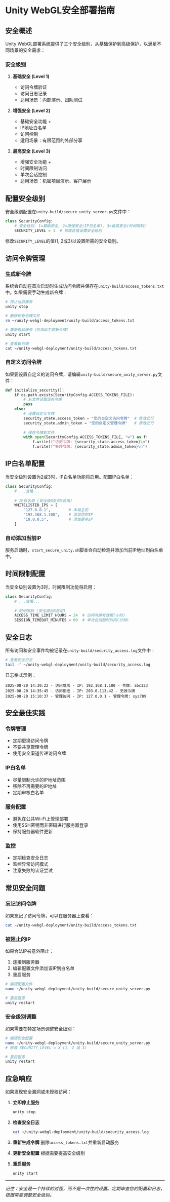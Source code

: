 # Unity WebGL安全部署指南

## 安全概述

Unity WebGL部署系统提供了三个安全级别，从基础保护到高级保护，以满足不同场景的安全需求：

### 安全级别

1. **基础安全 (Level 1)**
   - 访问令牌验证
   - 访问日志记录
   - 适用场景：内部演示、团队测试

2. **增强安全 (Level 2)**
   - 基础安全功能 +
   - IP地址白名单
   - 访问控制
   - 适用场景：有限范围的外部分享

3. **最高安全 (Level 3)**
   - 增强安全功能 +
   - 时间限制访问
   - 单次会话控制
   - 适用场景：机密项目演示、客户展示

## 配置安全级别

安全级别配置在`unity-build/secure_unity_server.py`文件中：

```python
class SecurityConfig:
    # 安全级别: 1=基础安全, 2=增强安全(IP白名单), 3=最高安全(时间限制)
    SECURITY_LEVEL = 1  # 修改此值设置安全级别
```

修改`SECURITY_LEVEL`的值(1, 2或3)以设置所需的安全级别。

## 访问令牌管理

### 生成新令牌

系统会自动在首次启动时生成访问令牌并保存在`unity-build/access_tokens.txt`中。如果需要手动生成新令牌：

```bash
# 停止当前服务
unity stop

# 删除现有令牌文件
rm ~/unity-webgl-deployment/unity-build/access_tokens.txt

# 重新启动服务（将自动生成新令牌）
unity start

# 查看新令牌
cat ~/unity-webgl-deployment/unity-build/access_tokens.txt
```

### 自定义访问令牌

如果要设置自定义的访问令牌，请编辑`unity-build/secure_unity_server.py`文件：

```python
def initialize_security():
    if os.path.exists(SecurityConfig.ACCESS_TOKENS_FILE):
        # 从文件读取现有令牌
        pass
    else:
        # 设置自定义令牌
        security_state.access_token = "您的自定义访问令牌"  # 修改此行
        security_state.admin_token = "您的自定义管理令牌"   # 修改此行
        
        # 保存令牌到文件
        with open(SecurityConfig.ACCESS_TOKENS_FILE, "w") as f:
            f.write(f"访问令牌: {security_state.access_token}\n")
            f.write(f"管理令牌: {security_state.admin_token}\n")
```

## IP白名单配置

当安全级别设置为2或3时，IP白名单功能将启用。配置IP白名单：

```python
class SecurityConfig:
    # ...省略...
    
    # IP白名单 (安全级别2和3启用)
    WHITELISTED_IPS = [
        "127.0.0.1",        # 本地主机
        "192.168.1.100",    # 添加您的IP
        "10.0.0.5",         # 添加更多IP
    ]
```

### 自动添加当前IP

服务启动时，`start_secure_unity.sh`脚本会自动检测并添加当前IP地址到白名单中。

## 时间限制配置

当安全级别设置为3时，时间限制功能将启用：

```python
class SecurityConfig:
    # ...省略...
    
    # 时间限制 (安全级别3启用)
    ACCESS_TIME_LIMIT_HOURS = 24  # 访问令牌有效期(小时)
    SESSION_TIMEOUT_MINUTES = 60  # 单次会话超时时间(分钟)
```

## 安全日志

所有访问和安全事件均被记录在`unity-build/security_access.log`文件中：

```bash
# 查看安全日志
tail -f ~/unity-webgl-deployment/unity-build/security_access.log
```

日志格式示例：
```
2025-08-20 14:30:22 - 访问成功 - IP: 192.168.1.100 - 令牌: abc123
2025-08-20 14:35:45 - 访问拒绝 - IP: 203.0.113.42 - 无效令牌
2025-08-20 15:10:37 - 管理访问 - IP: 127.0.0.1 - 管理令牌: xyz789
```

## 安全最佳实践

### 令牌管理
- 定期更换访问令牌
- 不要共享管理令牌
- 使用安全渠道传递访问令牌

### IP白名单
- 尽量限制允许的IP地址范围
- 移除不再需要的IP地址
- 定期审核白名单

### 服务配置
- 避免在公共Wi-Fi上管理部署
- 使用SSH密钥而非密码进行服务器登录
- 保持服务器软件更新

### 监控
- 定期检查安全日志
- 监控异常访问模式
- 注意失败的认证尝试

## 常见安全问题

### 忘记访问令牌
如果忘记了访问令牌，可以在服务器上查看：
```bash
cat ~/unity-webgl-deployment/unity-build/access_tokens.txt
```

### 被阻止的IP
如果合法IP被意外阻止：
1. 连接到服务器
2. 编辑配置文件添加该IP到白名单
3. 重启服务

```bash
# 编辑配置文件
nano ~/unity-webgl-deployment/unity-build/secure_unity_server.py

# 重启服务
unity restart
```

### 安全级别调整
如果需要在特定场景调整安全级别：

```bash
# 编辑安全配置
nano ~/unity-webgl-deployment/unity-build/secure_unity_server.py
# 修改 SECURITY_LEVEL = X (1, 2 或 3)

# 重启服务
unity restart
```

## 应急响应

如果发现安全漏洞或未授权访问：

1. **立即停止服务**
   ```bash
   unity stop
   ```

2. **检查安全日志**
   ```bash
   cat ~/unity-webgl-deployment/unity-build/security_access.log
   ```

3. **重新生成令牌**
   删除`access_tokens.txt`并重新启动服务

4. **更新安全配置**
   根据需要提高安全级别

5. **重启服务**
   ```bash
   unity start
   ```

---

*记住：安全是一个持续的过程，而不是一次性的设置。定期审查您的配置和日志，根据需要调整安全级别。*
